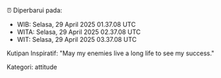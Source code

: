 ⏰ Diperbarui pada:
- WIB: Selasa, 29 April 2025 01.37.08 UTC
- WITA: Selasa, 29 April 2025 02.37.08 UTC
- WIT: Selasa, 29 April 2025 03.37.08 UTC

Kutipan Inspiratif:
"May my enemies live a long life to see my success."


Kategori: attitude

